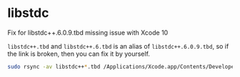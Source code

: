 # libstdc
Fix for libstdc++.6.0.9.tbd missing issue with Xcode 10

`libstdc++.tbd` and `libstdc++.6.tbd` is an alias of `libstdc++.6.0.9.tbd`, so if the link is broken, then you can fix it by yourself.


```bash
sudo rsync -av libstdc++*.tbd /Applications/Xcode.app/Contents/Developer/Platforms/iPhoneOS.platform/Developer/SDKs/iPhoneOS.sdk/usr/lib/
```
